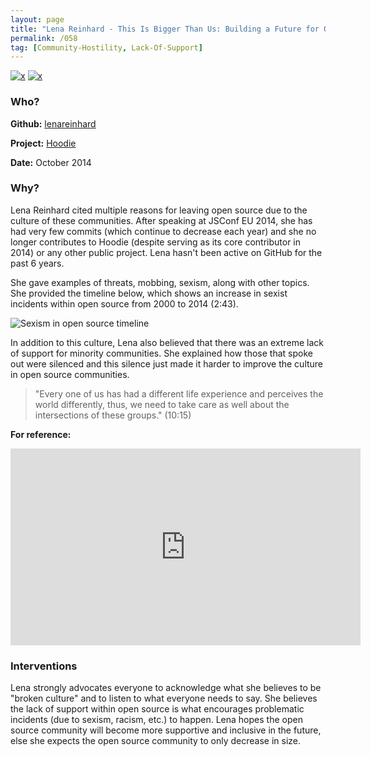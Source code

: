 ```yaml
---
layout: page
title: "Lena Reinhard - This Is Bigger Than Us: Building a Future for Open Source (JSConf EU 2014)"
permalink: /058
tag: [Community-Hostility, Lack-Of-Support]
---
```


[![x](https://img.shields.io/badge/-Community%20Hostility-red)](/codebook.html#community-hostility) [![x](https://img.shields.io/badge/-Lack%20of%20Support-e2062c)](/codebook.html#lack-of-support)

### Who?

**Github:** [lenareinhard](https://github.com/lenareinhard)

**Project:** [Hoodie](https://github.com/hoodiehq)

**Date:** October 2014

### Why?

Lena Reinhard cited multiple reasons for leaving open source due to the culture of these communities. After speaking at JSConf EU 2014, she has had very few commits (which continue to decrease each year) and she no longer contributes to Hoodie (despite serving as its core contributor in 2014) or any other public project. Lena hasn't been active on GitHub for the past 6 years.

She gave examples of threats, mobbing, sexism, along with other topics. She provided the timeline below, which shows an increase in sexist incidents within open source from 2000 to 2014 (2:43).

![Sexism in open source timeline](https://github.com/xKymberlite/philipgray.github.io/blob/master/Photos/Sexism%20in%20open%20source%20timeline.png)

In addition to this culture, Lena also believed that there was an extreme lack of support for minority communities. She explained how those that spoke out were silenced and this silence just made it harder to improve the culture in open source communities.

> "Every one of us has had a different life experience and perceives the world differently, thus, we need to take care as well about the intersections of these groups." (10:15)

**For reference:** 

<iframe width="560" height="315" src="https://www.youtube.com/embed/-thLNvxFUu4?start=163" title="YouTube video player" frameborder="0" allow="accelerometer; autoplay; clipboard-write; encrypted-media; gyroscope; picture-in-picture" allowfullscreen></iframe>

### Interventions

Lena strongly advocates everyone to acknowledge what she believes to be "broken culture" and to listen to what everyone needs to say. She believes the lack of support within open source is what encourages problematic incidents (due to sexism, racism, etc.) to happen. Lena hopes the open source community will become more supportive and inclusive in the future, else she expects the open source community to only decrease in size.

